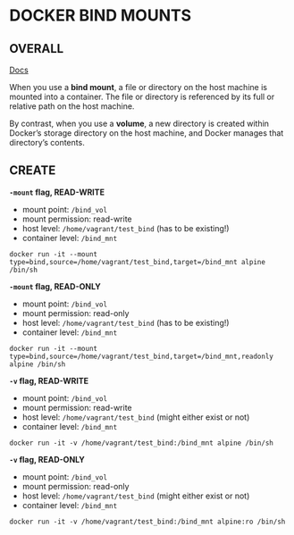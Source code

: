 # DOCKER BIND MOUNTS

## OVERALL

[Docs](https://docs.docker.com/storage/bind-mounts/)

When you use a **bind mount**, a file or directory on the host machine is mounted into a container. The file or directory is referenced by its full or relative path on the host machine. 

By contrast, when you use a **volume**, a new directory is created within Docker’s storage directory on the host machine, and Docker manages that directory’s contents.


## CREATE

**`-mount` flag, READ-WRITE**

  - mount point: `/bind_vol`
  - mount permission: read-write
  - host level: `/home/vagrant/test_bind` (has to be existing!)
  - container level: `/bind_mnt`
```
docker run -it --mount type=bind,source=/home/vagrant/test_bind,target=/bind_mnt alpine /bin/sh
```

**`-mount` flag, READ-ONLY**

  - mount point: `/bind_vol`
  - mount permission: read-only
  - host level: `/home/vagrant/test_bind` (has to be existing!)
  - container level: `/bind_mnt`
```
docker run -it --mount type=bind,source=/home/vagrant/test_bind,target=/bind_mnt,readonly alpine /bin/sh
```


**`-v` flag, READ-WRITE**
 
  - mount point: `/bind_vol`
  - mount permission: read-write
  - host level: `/home/vagrant/test_bind` (might either exist or not)
  - container level: `/bind_mnt`
```
docker run -it -v /home/vagrant/test_bind:/bind_mnt alpine /bin/sh
```

**`-v` flag, READ-ONLY**
 
  - mount point: `/bind_vol`
  - mount permission: read-only
  - host level: `/home/vagrant/test_bind` (might either exist or not)
  - container level: `/bind_mnt`
```
docker run -it -v /home/vagrant/test_bind:/bind_mnt alpine:ro /bin/sh
```

















































